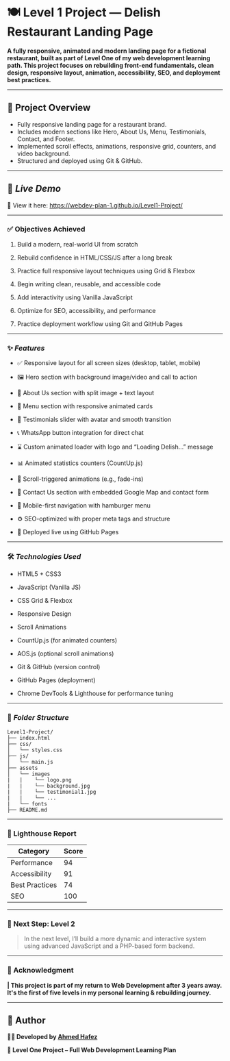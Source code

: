 # 🍽️ Level 1 Project — Delish Restaurant Landing Page
**A fully responsive, animated and modern landing page for a fictional restaurant, built as part of Level One of my web development learning path. This project focuses on rebuilding front-end fundamentals, clean design, responsive layout, animation, accessibility, SEO, and deployment best practices.**

---

## 📌 Project Overview

- Fully responsive landing page for a restaurant brand.
- Includes modern sections like Hero, About Us, Menu, Testimonials, Contact, and Footer.
- Implemented scroll effects, animations, responsive grid, counters, and video background.
- Structured and deployed using Git & GitHub.

---

## 🚀 *Live Demo*
<!-- [View Live](https://webdev-plan-1.github.io/Level1-Project/) -->
🔗 View it here: https://webdev-plan-1.github.io/Level1-Project/

---

### ✅ Objectives Achieved

1. Build a modern, real-world UI from scratch

2. Rebuild confidence in HTML/CSS/JS after a long break

3. Practice full responsive layout techniques using Grid & Flexbox

4. Begin writing clean, reusable, and accessible code

5. Add interactivity using Vanilla JavaScript

6. Optimize for SEO, accessibility, and performance

7. Practice deployment workflow using Git and GitHub Pages

---

### ✨ *Features*
- ✅ Responsive layout for all screen sizes (desktop, tablet, mobile)

- 🖼️ Hero section with background image/video and call to action

- 🧾 About Us section with split image + text layout

- 🍔 Menu section with responsive animated cards

- 💬 Testimonials slider with avatar and smooth transition

- 📞 WhatsApp button integration for direct chat

- ⌛ Custom animated loader with logo and “Loading Delish…” message

- 📊 Animated statistics counters (CountUp.js)

- 🎯 Scroll-triggered animations (e.g., fade-ins)

- 📍 Contact Us section with embedded Google Map and contact form

- 📱 Mobile-first navigation with hamburger menu

- ⚙️ SEO-optimized with proper meta tags and structure

- 📡 Deployed live using GitHub Pages

---
### 🛠️ *Technologies Used*
* HTML5 + CSS3

* JavaScript (Vanilla JS)

* CSS Grid & Flexbox

* Responsive Design

* Scroll Animations

* CountUp.js (for animated counters)

* AOS.js (optional scroll animations)

* Git & GitHub (version control)

* GitHub Pages (deployment)

* Chrome DevTools & Lighthouse for performance tuning
---
### 📁 *Folder Structure*
```
Level1-Project/
├── index.html
├── css/
│   └── styles.css
├── js/
│   └── main.js
├── assets
│   └── images
|   |    └── logo.png
|   |    └── background.jpg
|   |    └── testimonial1.jpg
|   |    └── ...
|   └── fonts
├── README.md
```
<!-- ---
### 📷 *Screenshots*

| Desktop View |
|--------------|
![Desktop](assets/images/Desktop_View.png)

| Mobile View |
|-------------|
![Mobile](assets/images/Mobile_View.png) -->


---
### 🧪 Lighthouse Report

| Category          |     Score   |
|-------------------|-------------|
| Performance       |	   94     |
| Accessibility     |	   91     |
| Best Practices    |	   74     |
| SEO	            |      100    |

<!-- ---
### 💡 Future Enhancements

- Add real-time contact form integration (e.g. Formspree or Laravel backend)

- Use dynamic data for menu and testimonials

- Add language selector for multilingual support

- Replace loader with animated Lottie version -->

---
### 🧠 Next Step: Level 2

> In the next level, I’ll build a more dynamic and interactive system using advanced JavaScript and a PHP-based form backend.

---
### 🙌 Acknowledgment

**| This project is part of my return to Web Development after 3 years away. It's the first of five levels in my personal learning & rebuilding journey.**

---

<!-- ## 📝 License
This project is licensed under the MIT License — feel free to use, modify, or build on it! -->

## 👤 Author

**🧑‍💻 Developed by [Ahmed Hafez](https://www.linkedin.com/in/ahmedhafez247)**

**🚀 Level One Project – Full Web Development Learning Plan**